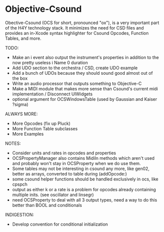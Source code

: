 Objective-Csound
================

Obective-Csound (OCS for short, pronounced "ox"), is a very important part of the 
H4Y technology stack. It minimizes the need for CSD files and provides an
in-Xcode syntax highlighter for Csound Opcodes, Function Tables, and more.   

TODO:
* Make an i event also output the instrument's properties in addition to the now pretty useless i Name 0 duration
* Add UDO section to the orchestra / CSD, create UDO example 
* Add a bunch of UDOs because they should sound good almost out of the box
* Write an audio processor that outputs something to Objective-C
* Make a MIDI module that makes more sense than Csound's current midi implementation / Disconnect UIWidgets
* optional argument for OCSWindowsTable (used by Gaussian and Kaiser ?sigma)

ALWAYS MORE:
* More Opcodes (fix up Pluck)
* More Function Table subclasses
* More Examples

NOTES:

* Consider units and rates in opcodes and properties
* OCSPropertyManager also contains MidiIn methods which aren't used and probably won't stay in 
OCSProperty when we do use them.
* Some tables may not be interesting in csound any more, like gen02, better as arrays, converted to table during (addOpcode:)
* some csound helper functions should be handled exclusively in ocs, like cpspch
* output as either k or a rate is a problem for opcodes already containing multiple inits. (see oscillator and linsegr)
* need OCSProperty to deal with all 3 output types, need a way to do this better than BOOL and conditionals

INDIGESTION:

* Develop convention for conditional initialization